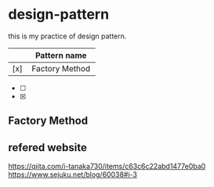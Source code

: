 # design-pattern

this is my practice of design pattern.

|     | Pattern name 　 |
| :-- | :-------------: |
| [x] | Factory Method  |

- [ ]
- [x]

## Factory Method

## refered website

https://qiita.com/i-tanaka730/items/c63c6c22abd1477e0ba0
https://www.sejuku.net/blog/60038#i-3
